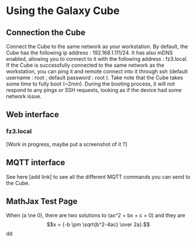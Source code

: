 # Using the Galaxy Cube

## Connection the Cube
Connect the Cube to the same network as your workstation. By default, the Cube has the following ip address : 192.168.1.111/24. It has also mDNS enabled, allowing you to connect to it with the following address : fz3.local.
If the Cube is successfully connected to the same network as the workstation, you can ping it and remote connect into it through ssh (default username : root ; default password : root ).
Take note that the Cube takes some time to fully boot (~2min). During the booting process, it will not respond to any pings or SSH requests, looking as if the device had some network issue.

## Web interface
### fz3.local
[Work in progress, maybe put a screenshot of it ?]
## MQTT interface
See here [add link] to see all the different MQTT commands you can send to the Cube.

## MathJax Test Page

When \(a \ne 0\), there are two solutions to \(ax^2 + bx + c = 0\) and they are
$$x = {-b \pm \sqrt{b^2-4ac} \over 2a}.$$
dd